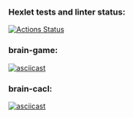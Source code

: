 ### Hexlet tests and linter status:
[![Actions Status](https://github.com/Namoralnovolevih/python-project-49/workflows/hexlet-check/badge.svg)](https://github.com/Namoralnovolevih/python-project-49/actions)

### brain-game:
[![asciicast](https://asciinema.org/a/B05JIeeT4GUS6Trog2FVa0bvI.svg)](https://asciinema.org/a/B05JIeeT4GUS6Trog2FVa0bvI)

### brain-cacl:
[![asciicast](https://asciinema.org/a/E3QhZ7RJn2aKgEtfBZRpSlSPl.svg)](https://asciinema.org/a/E3QhZ7RJn2aKgEtfBZRpSlSPl)
